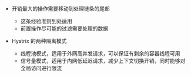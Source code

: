 * 开销最大的操作需要移动到处理链条的尾部
  * 这条经验准则到处适用
  * 前置操作尽可能的过滤需要处理的数据
  
* Hystrix 的两种隔离模式
  * 线程池模式，适用于外网高并发请求，可以保证有剩余的容器线程可用
  * 信号量模式，适用于内网低延迟请求，减少上下文切换开销，同时能够对全局访问进行限流  